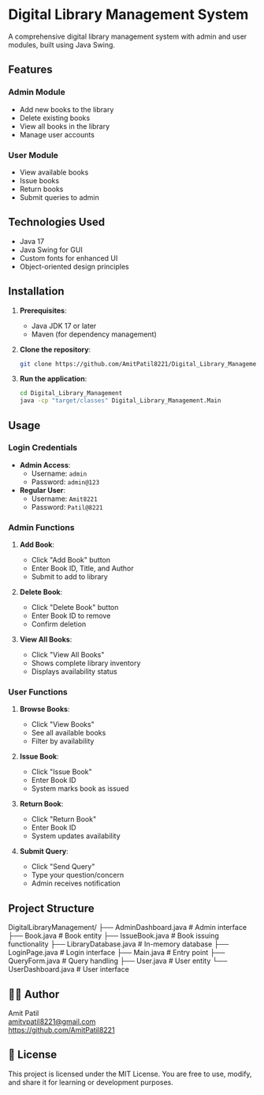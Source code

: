 # Digital Library Management System

A comprehensive digital library management system with admin and user modules, built using Java Swing.

## Features

### Admin Module
- Add new books to the library
- Delete existing books
- View all books in the library
- Manage user accounts

### User Module
- View available books
- Issue books
- Return books
- Submit queries to admin

## Technologies Used
- Java 17
- Java Swing for GUI
- Custom fonts for enhanced UI
- Object-oriented design principles

## Installation

1. **Prerequisites**:
   - Java JDK 17 or later
   - Maven (for dependency management)

2. **Clone the repository**:
   ```bash
   git clone https://github.com/AmitPatil8221/Digital_Library_Management.git

3. **Run the application**:
   ```bash
   cd Digital_Library_Management
   java -cp "target/classes" Digital_Library_Management.Main

## Usage

### Login Credentials
- **Admin Access**:
  - Username: `admin`
  - Password: `admin@123`
- **Regular User**:
  - Username: `Amit8221`
  - Password: `Patil@8221`

### Admin Functions
1. **Add Book**:
   - Click "Add Book" button
   - Enter Book ID, Title, and Author
   - Submit to add to library

2. **Delete Book**:
   - Click "Delete Book" button
   - Enter Book ID to remove
   - Confirm deletion

3. **View All Books**:
   - Click "View All Books"
   - Shows complete library inventory
   - Displays availability status

### User Functions
1. **Browse Books**:
   - Click "View Books"
   - See all available books
   - Filter by availability

2. **Issue Book**:
   - Click "Issue Book"
   - Enter Book ID
   - System marks book as issued

3. **Return Book**:
   - Click "Return Book"
   - Enter Book ID
   - System updates availability

4. **Submit Query**:
   - Click "Send Query"
   - Type your question/concern
   - Admin receives notification

## Project Structure

DigitalLibraryManagement/
├── AdminDashboard.java        # Admin interface
├── Book.java                  # Book entity
├── IssueBook.java             # Book issuing functionality
├── LibraryDatabase.java       # In-memory database
├── LoginPage.java             # Login interface
├── Main.java                  # Entry point
├── QueryForm.java             # Query handling
├── User.java                  # User entity
└── UserDashboard.java         # User interface

## 🧑‍💻 Author

Amit Patil  
amitvpatil8221@gmail.com  
https://github.com/AmitPatil8221  

## 📄 License

This project is licensed under the MIT License. You are free to use, modify, and share it for learning or development purposes.
